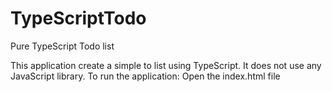 # TypeScriptTodo
Pure TypeScript Todo list

This application create a simple to list using TypeScript. It does not use any JavaScript library.
To run the application: Open the index.html file 
